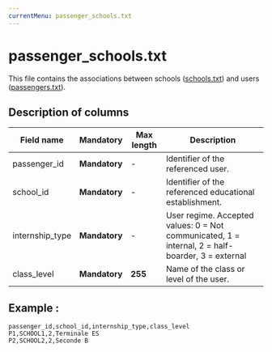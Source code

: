 ```yaml
---
currentMenu: passenger_schools.txt
---
```


# passenger_schools.txt

This file contains the associations between schools ([schools.txt](schools.txt.html)) and users ([passengers.txt](passengers.txt.html)).

## Description of columns

| Field name             |  Mandatory     |  Max length |  Description |
|---------------------------|:----------------:|------|--------------|
| passenger_id    | **Mandatory** |   -  | Identifier of the referenced user. |
| school_id       | **Mandatory** |   -  | Identifier of the referenced educational establishment. |
| internship_type | **Mandatory** |   -  | User regime. Accepted values: 0 = Not communicated, 1 = internal, 2 = half-boarder, 3 = external |
| class_level     | **Mandatory** |  **255** | Name of the class or level of the user.  |

## Example : 

```
passenger_id,school_id,internship_type,class_level
P1,SCHOOL1,2,Terminale ES
P2,SCHOOL2,2,Seconde B
```
